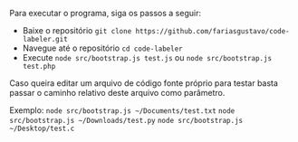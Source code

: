 Para executar o programa, siga os passos a seguir:
+ Baixe o repositório  `git clone https://github.com/fariasgustavo/code-labeler.git
`
+ Navegue até o repositório `cd code-labeler`
+ Execute `node src/bootstrap.js test.js` ou `node src/bootstrap.js test.php`

Caso queira editar um arquivo de código fonte próprio para testar basta passar o caminho relativo deste arquivo como parâmetro.

Exemplo:
`node src/bootstrap.js ~/Documents/test.txt`
`node src/bootstrap.js ~/Downloads/test.py`
`node src/bootstrap.js ~/Desktop/test.c`







